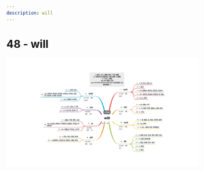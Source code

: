 ```yaml
---
description: will
---
```


# 48 - will



![Image text](https://raw.githubusercontent.com/rulinma/ai-word/master/images/48-will.jpg)


